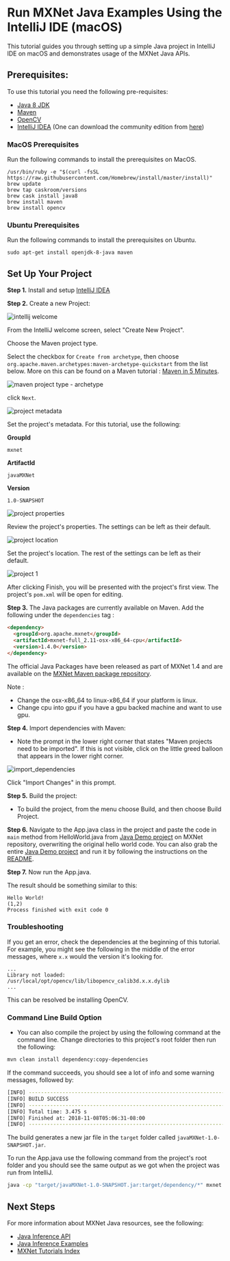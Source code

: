 <!--- Licensed to the Apache Software Foundation (ASF) under one -->
<!--- or more contributor license agreements.  See the NOTICE file -->
<!--- distributed with this work for additional information -->
<!--- regarding copyright ownership.  The ASF licenses this file -->
<!--- to you under the Apache License, Version 2.0 (the -->
<!--- "License"); you may not use this file except in compliance -->
<!--- with the License.  You may obtain a copy of the License at -->

<!---   http://www.apache.org/licenses/LICENSE-2.0 -->

<!--- Unless required by applicable law or agreed to in writing, -->
<!--- software distributed under the License is distributed on an -->
<!--- "AS IS" BASIS, WITHOUT WARRANTIES OR CONDITIONS OF ANY -->
<!--- KIND, either express or implied.  See the License for the -->
<!--- specific language governing permissions and limitations -->
<!--- under the License. -->

# Run MXNet Java Examples Using the IntelliJ IDE (macOS)

This tutorial guides you through setting up a simple Java project in IntelliJ IDE on macOS and demonstrates usage of the MXNet Java APIs.

## Prerequisites:
To use this tutorial you need the following pre-requisites:

- [Java 8 JDK](http://www.oracle.com/technetwork/java/javase/downloads/index.html)
- [Maven](https://maven.apache.org/install.html)
- [OpenCV](https://opencv.org/)
- [IntelliJ IDEA](https://www.jetbrains.com/idea/) (One can download the community edition from [here](https://www.jetbrains.com/idea/download))

### MacOS Prerequisites

Run the following commands to install the prerequisites on MacOS.
```
/usr/bin/ruby -e "$(curl -fsSL https://raw.githubusercontent.com/Homebrew/install/master/install)"
brew update
brew tap caskroom/versions
brew cask install java8
brew install maven
brew install opencv
```

### Ubuntu Prerequisites

Run the following commands to install the prerequisites on Ubuntu.

```
sudo apt-get install openjdk-8-java maven
```


## Set Up Your Project

**Step 1.** Install and setup [IntelliJ IDEA](https://www.jetbrains.com/idea/)

**Step 2.** Create a new Project:

![intellij welcome](https://raw.githubusercontent.com/dmlc/web-data/master/mxnet/scala/intellij-welcome.png)

From the IntelliJ welcome screen, select "Create New Project".

Choose the Maven project type. 

Select the checkbox for `Create from archetype`, then choose `org.apache.maven.archetypes:maven-archetype-quickstart` from the list below. More on this can be found on a Maven tutorial : [Maven in 5 Minutes](https://maven.apache.org/guides/getting-started/maven-in-five-minutes.html). 

![maven project type - archetype](https://raw.githubusercontent.com/dmlc/web-data/master/mxnet/tutorials/java/project-archetype.png)

click `Next`.

![project metadata](https://raw.githubusercontent.com/dmlc/web-data/master/mxnet/tutorials/java/intellij-project-metadata.png)

Set the project's metadata. For this tutorial, use the following:

**GroupId**
```
mxnet
```
**ArtifactId**
```
javaMXNet
```
**Version**
```
1.0-SNAPSHOT
```

![project properties](https://raw.githubusercontent.com/dmlc/web-data/master/mxnet/tutorials/java/intellij-project-properties.png)

Review the project's properties. The settings can be left as their default.

![project location](https://raw.githubusercontent.com/dmlc/web-data/master/mxnet/tutorials/java/intellij-project-location.png)

Set the project's location. The rest of the settings can be left as their default.

![project 1](https://raw.githubusercontent.com/dmlc/web-data/master/mxnet/tutorials/java/intellij-project-pom.png)

After clicking Finish, you will be presented with the project's first view.
The project's `pom.xml` will be open for editing.

**Step 3.** The Java packages are currently available on Maven. Add the following under the `dependencies` tag :

```html
<dependency>
  <groupId>org.apache.mxnet</groupId>
  <artifactId>mxnet-full_2.11-osx-x86_64-cpu</artifactId>
  <version>1.4.0</version>
</dependency>
```
The official Java Packages have been released as part of MXNet 1.4 and are available on the [MXNet Maven package repository](https://search.maven.org/#search%7Cga%7C1%7Cg%3A%22org.apache.mxnet%22).

Note :
- Change the osx-x86_64 to linux-x86_64 if your platform is linux.
- Change cpu into gpu if you have a gpu backed machine and want to use gpu.


**Step 4.** Import dependencies with Maven:

  - Note the prompt in the lower right corner that states "Maven projects need to be imported". If this is not visible, click on the little greed balloon that appears in the lower right corner.

![import_dependencies](https://raw.githubusercontent.com/dmlc/web-data/master/mxnet/tutorials/java/project-import-changes.png)

Click "Import Changes" in this prompt.

**Step 5.** Build the project:
- To build the project, from the menu choose Build, and then choose Build Project.

**Step 6.** Navigate to the App.java class in the project and paste the code in `main` method from HelloWorld.java from [Java Demo project](https://github.com/apache/incubator-mxnet/blob/java-api/scala-package/mxnet-demo/java-demo/src/main/java/sample/HelloWorld.java) on MXNet repository, overwriting the original hello world code.
You can also grab the entire [Java Demo project](https://github.com/apache/incubator-mxnet/tree/java-api/scala-package/mxnet-demo/java-demo) and run it by following the instructions on the [README](https://github.com/apache/incubator-mxnet/blob/java-api/scala-package/mxnet-demo/java-demo/README.md).

**Step 7.** Now run the App.java. 

The result should be something similar to this:

```
Hello World!
(1,2)
Process finished with exit code 0
```

### Troubleshooting

If you get an error, check the dependencies at the beginning of this tutorial. For example, you might see the following in the middle of the error messages, where `x.x` would the version it's looking for.

```
...
Library not loaded: /usr/local/opt/opencv/lib/libopencv_calib3d.x.x.dylib
...
```

This can be resolved be installing OpenCV.

### Command Line Build Option

- You can also compile the project by using the following command at the command line. Change directories to this project's root folder then run the following:

```bash
mvn clean install dependency:copy-dependencies
```
If the command succeeds, you should see a lot of info and some warning messages, followed by:

```bash
[INFO] ------------------------------------------------------------------------
[INFO] BUILD SUCCESS
[INFO] ------------------------------------------------------------------------
[INFO] Total time: 3.475 s
[INFO] Finished at: 2018-11-08T05:06:31-08:00
[INFO] ------------------------------------------------------------------------
```
The build generates a new jar file in the `target` folder called `javaMXNet-1.0-SNAPSHOT.jar`.

To run the App.java use the following command from the project's root folder and you should see the same output as we got when the project was run from IntelliJ.
```bash
java -cp "target/javaMXNet-1.0-SNAPSHOT.jar:target/dependency/*" mxnet.App
```

## Next Steps
For more information about MXNet Java resources, see the following:

* [Java Inference API](/api/java/index.html)
* [Java Inference Examples](https://github.com/apache/incubator-mxnet/tree/master/scala-package/examples/src/main/java/org/apache/mxnetexamples/javaapi/infer)
* [MXNet Tutorials Index](http://mxnet.io/tutorials/index.html)
